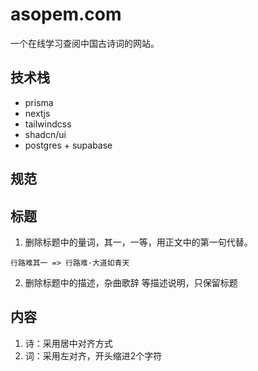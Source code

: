 # asopem.com

一个在线学习查阅中国古诗词的网站。

## 技术栈

- prisma
- nextjs
- tailwindcss
- shadcn/ui
- postgres + supabase

## 规范

## 标题

1. 删除标题中的量词，其一，一等，用正文中的第一句代替。

```
行路难其一 => 行路难·大道如青天
```

2. 删除标题中的描述，杂曲歌辞 等描述说明，只保留标题

## 内容

1. 诗：采用居中对齐方式
2. 词：采用左对齐，开头缩进2个字符
